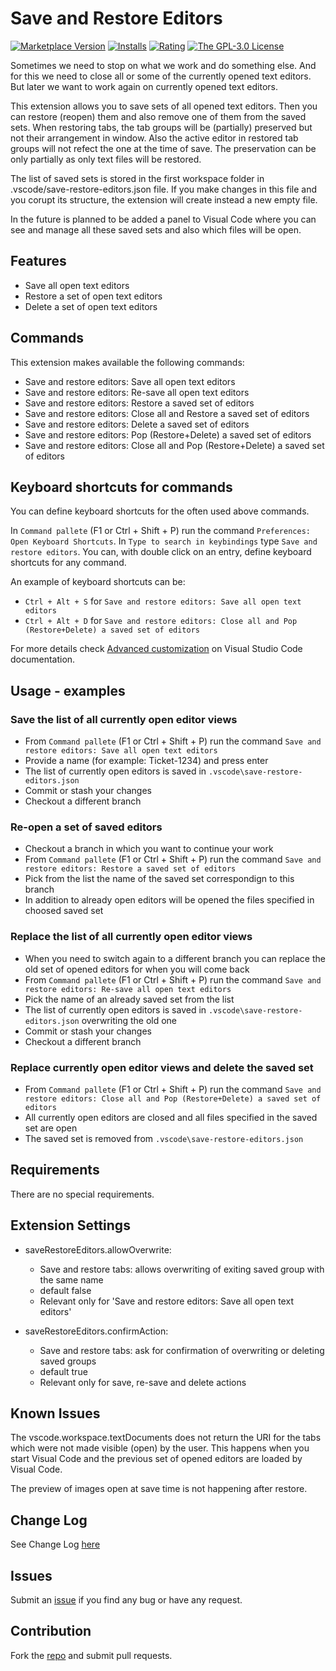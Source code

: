 # Save and Restore Editors

[![Marketplace Version](https://img.shields.io/vscode-marketplace/v/iulian-radu-at.save-restore-editors)](https://marketplace.visualstudio.com/items?itemName=iulian-radu-at.save-restore-editors)
[![Installs](https://img.shields.io/vscode-marketplace/i/iulian-radu-at.save-restore-editors)](https://marketplace.visualstudio.com/items?itemName=iulian-radu-at.save-restore-editors)
[![Rating](https://img.shields.io/vscode-marketplace/r/iulian-radu-at.save-restore-editors)](https://marketplace.visualstudio.com/items?itemName=iulian-radu-at.save-restore-editors)
<a href="http://opensource.org/licenses/GPL-3.0" target="_blank" rel="noreferrer noopener"><img src="https://img.shields.io/badge/license-GPL-orange.svg?color=blue&amp;style=flat-square" alt="The GPL-3.0 License"></a>

Sometimes we need to stop on what we work and do something else.
And for this we need to close all or some of the currently opened text editors.
But later we want to work again on currently opened text editors.

This extension allows you to save sets of all opened text editors.
Then you can restore (reopen) them and also remove one of them from the saved sets.
When restoring tabs, the tab groups will be (partially) preserved but not their arrangement in window.
Also the active editor in restored tab groups will not refect the one at the time of save.
The preservation can be only partially as only text files will be restored.

The list of saved sets is stored in the first workspace folder in .vscode/save-restore-editors.json file.
If you make changes in this file and you corupt its structure, the extension will create instead a new empty file.

In the future is planned to be added a panel to Visual Code where you can see and manage all these
saved sets and also which files will be open.

## Features

- Save all open text editors
- Restore a set of open text editors
- Delete a set of open text editors

## Commands

This extension makes available the following commands:

- Save and restore editors: Save all open text editors
- Save and restore editors: Re-save all open text editors
- Save and restore editors: Restore a saved set of editors
- Save and restore editors: Close all and Restore a saved set of editors
- Save and restore editors: Delete a saved set of editors
- Save and restore editors: Pop (Restore+Delete) a saved set of editors
- Save and restore editors: Close all and Pop (Restore+Delete) a saved set of editors

## Keyboard shortcuts for commands

You can define keyboard shortcuts for the often used above commands.

In `Command pallete` (F1 or Ctrl + Shift + P) run the command `Preferences: Open Keyboard Shortcuts`.
In `Type to search in keybindings` type `Save and restore editors`. You can, with double click on an entry, define keyboard shortcuts for any command.

An example of keyboard shortcuts can be:

* `Ctrl + Alt + S` for `Save and restore editors: Save all open text editors`
* `Ctrl + Alt + D` for `Save and restore editors: Close all and Pop (Restore+Delete) a saved set of editors`

For more details check [Advanced customization](https://code.visualstudio.com/docs/getstarted/keybindings#_advanced-customization) on Visual Studio Code documentation.

## Usage - examples

### Save the list of all currently open editor views

* From `Command pallete` (F1 or Ctrl + Shift + P) run the command `Save and restore editors: Save all open text editors`
* Provide a name (for example: Ticket-1234) and press enter
* The list of currently open editors is saved in `.vscode\save-restore-editors.json`
* Commit or stash your changes
* Checkout a different branch

### Re-open a set of saved editors

* Checkout a branch in which you want to continue your work
* From `Command pallete` (F1 or Ctrl + Shift + P) run the command `Save and restore editors: Restore a saved set of editors`
* Pick from the list the name of the saved set correspondign to this branch
* In addition to already open editors will be opened the files specified in choosed saved set

### Replace the list of all currently open editor views

* When you need to switch again to a different branch you can replace the old set of opened editors for when you will come back
* From `Command pallete` (F1 or Ctrl + Shift + P) run the command `Save and restore editors: Re-save all open text editors`
* Pick the name of an already saved set from the list
* The list of currently open editors is saved in `.vscode\save-restore-editors.json` overwriting the old one
* Commit or stash your changes
* Checkout a different branch

### Replace currently open editor views and delete the saved set

* From `Command pallete` (F1 or Ctrl + Shift + P) run the command `Save and restore editors: Close all and Pop (Restore+Delete) a saved set of editors`
* All currently open editors are closed and all files specified in the saved set are open
* The saved set is removed from `.vscode\save-restore-editors.json`

## Requirements

There are no special requirements.

## Extension Settings

- saveRestoreEditors.allowOverwrite:

  - Save and restore tabs: allows overwriting of exiting saved group with the same name
  - default false
  - Relevant only for 'Save and restore editors: Save all open text editors'

- saveRestoreEditors.confirmAction:

  - Save and restore tabs: ask for confirmation of overwriting or deleting saved groups
  - default true
  - Relevant only for save, re-save and delete actions

## Known Issues

The vscode.workspace.textDocuments does not return the URI for the tabs which were not made visible (open) by the user.
This happens when you start Visual Code and the previous set of opened editors are loaded by Visual Code.

The preview of images open at save time is not happening after restore.

## Change Log

See Change Log [here](CHANGELOG.md)

## Issues

Submit an [issue](https://github.com/iulian-radu-at/save-restore-editors/issues) if you find any bug or have any request.

## Contribution

Fork the [repo](https://github.com/iulian-radu-at/save-restore-editors) and submit pull requests.
